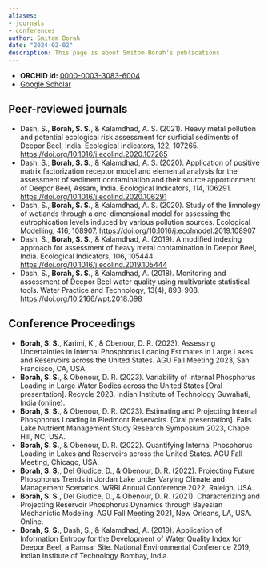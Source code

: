 ```yaml
---
aliases:
- journals
- conferences
author: Smitom Borah
date: "2024-02-02"
description: This page is about Smitom Borah's publications
---
```


* **ORCHID id:** [0000-0003-3083-6004](https://orcid.org/0000-0003-3083-6004)
* [Google Scholar](https://scholar.google.com/citations?user=R_k-vOcAAAAJ&hl=en)

## Peer-reviewed journals
* Dash, S., **Borah, S. S.**, & Kalamdhad, A. S. (2021). Heavy metal pollution and potential
ecological risk assessment for surficial sediments of Deepor Beel, India. Ecological Indicators,
122, 107265. https://doi.org/10.1016/j.ecolind.2020.107265
* Dash, S., **Borah, S. S.**, & Kalamdhad, A. S. (2020). Application of positive matrix factorization
receptor model and elemental analysis for the assessment of sediment contamination and their
source apportionment of Deepor Beel, Assam, India. Ecological Indicators, 114, 106291.
https://doi.org/10.1016/j.ecolind.2020.106291
* Dash, S., **Borah, S. S.**, & Kalamdhad, A. S. (2020). Study of the limnology of wetlands through
a one-dimensional model for assessing the eutrophication levels induced by various pollution
sources. Ecological Modelling, 416, 108907.
https://doi.org/10.1016/j.ecolmodel.2019.108907
* Dash, S., **Borah, S. S.**, & Kalamdhad, A. (2019). A modified indexing approach for assessment
of heavy metal contamination in Deepor Beel, India. Ecological Indicators, 106, 105444.
https://doi.org/10.1016/j.ecolind.2019.105444
* Dash, S., **Borah, S. S.**, & Kalamdhad, A. (2018). Monitoring and assessment of Deepor Beel
water quality using multivariate statistical tools. Water Practice and Technology, 13(4), 893-908. https://doi.org/10.2166/wpt.2018.098

## Conference Proceedings
* **Borah, S. S.**, Karimi, K., & Obenour, D. R. (2023). Assessing Uncertainties in Internal
Phosphorus Loading Estimates in Large Lakes and Reservoirs across the United States. AGU
Fall Meeting 2023, San Francisco, CA, USA.
* **Borah, S. S.**, & Obenour, D. R. (2023). Variability of Internal Phosphorus Loading in Large
Water Bodies across the United States [Oral presentation]. Recycle 2023, Indian Institute of
Technology Guwahati, India (online).
* **Borah, S. S.**, & Obenour, D. R. (2023). Estimating and Projecting Internal Phosphorus
Loading in Piedmont Reservoirs. [Oral presentation]. Falls Lake Nutrient Management Study
Research Symposium 2023, Chapel Hill, NC, USA.
* **Borah, S. S.**, & Obenour, D. R. (2022). Quantifying Internal Phosphorus Loading in Lakes
and Reservoirs across the United States. AGU Fall Meeting, Chicago, USA.
* **Borah, S. S.**, Del Giudice, D., & Obenour, D. R. (2022). Projecting Future Phosphorus Trends
in Jordan Lake under Varying Climate and Management Scenarios. WRRI Annual Conference
2022, Raleigh, USA.
* **Borah, S. S.**, Del Giudice, D., & Obenour, D. R. (2021). Characterizing and Projecting
Reservoir Phosphorus Dynamics through Bayesian Mechanistic Modeling. AGU Fall Meeting
2021, New Orleans, LA, USA. Online.
* **Borah, S. S.**, Dash, S., & Kalamdhad, A. (2019). Application of Information Entropy for the
Development of Water Quality Index for Deepor Beel, a Ramsar Site. National Environmental
Conference 2019, Indian Institute of Technology Bombay, India.